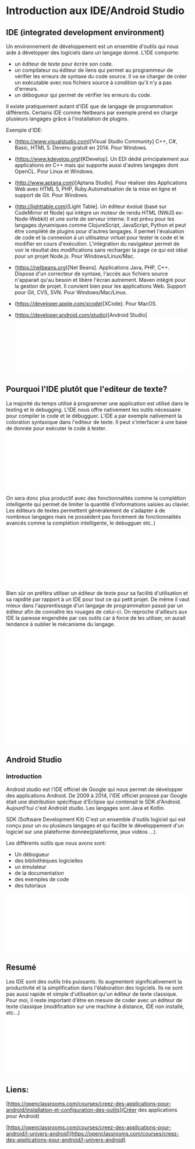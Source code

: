 # Introduction aux IDE/Android Studio

## IDE (integrated development environment)
Un environnement de développement est un ensemble d'outils qui nous aide à développer des logiciels dans un langage donné.
L'IDE comporte:
- un éditeur de texte pour écrire son code.
- un compilateur ou éditeur de liens qui permet au programmeur de vérifier les erreurs de syntaxe du code source. Il va se charger de créer un exécutable avec nos fichiers source à condition qu'il n'y a pas d'erreurs.
- un débogueur qui permet de vérifier les erreurs du code.

Il existe pratiquement autant d'IDE que de langage de programmation différents.
Certains IDE comme Netbeans par exemple prend en charge plusieurs langages grâce à l'installation de plugins.

Exemple d'IDE:
- (https://www.visualstudio.com)[Visual Studio Community]
C++, C#, Basic, HTML 5. Devenu gratuit en 2014. 
Pour Windows.

- (https://www.kdevelop.org)[KDevelop].
Un EDI dédié principalement aux applications en C++ mais qui supporte aussi d'autres langages dont OpenCL.
Pour Linux et Windows.


- (http://www.aptana.com)[Aptana Studio].
Pour réaliser des Applications Web avec HTML 5, PHP, Ruby.Automatisation de la mise en ligne et support de Git. 
Pour Windows.

- (http://lighttable.com)[Light Table]. 
Un éditeur évolué (basé sur CodeMirror et Node) qui intègre un moteur de rendu HTML (NWJS ex-Node-Webkit) et une sorte de serveur interne. Il est prévu pour les langages dynamiques comme ClojureScript, JavaScript, Python et peut être complété de plugins pour d'autres langages. Il permet l'évaluation de code et la connexion à un utilisateur virtuel pour tester le code et le modifier en cours d'exécution. L'intégration du navigateur permet de voir le résultat des modifications sans recharger la page ce qui est idéal pour un projet Node.js. 
Pour Windows/Linux/Mac.

- (https://netbeans.org)[Net Beans].
Applications Java, PHP, C++. Dispose d'un correcteur de syntaxe, l'accès aux fichiers source n'apparait qu'au besoin et libère l'écran autrement. Maven intégré pour la gestion de projet. Il convient bien pour les applications Web. 
Support pour Git, CVS, SVN. 
Pour Windows/Mac/Linux.

- (https://developer.apple.com/xcode)[XCode].
Pour MacOS.

- (https://developer.android.com/studio)[Android Studio]
![](whitespace.jpg)


## Pourquoi l'IDE plutôt que l'editeur de texte?

La majorité du temps utilisé à programmer une application est utilisé dans le testing et le debugging. L'IDE nous offre nativement les outils nécessaire pour compiler le code et le débugguer. L'IDE a par exemple nativement la coloration syntaxique dans l'editeur de texte. Il peut s'interfacer à une base de donnée pour exécuter le code à tester.
![](whitespace.jpg)

On sera donc plus productif avec des fonctionnalités comme la complétion intelligente qui permet de limiter la quantité d'informations saisies au clavier. Les éditeurs de textes permettent généralement de s'adapter à de nombreux langages mais ne possèdent pas forcément de fonctionnalités avancés comme la complétion intelligente, le debugguer etc..)
![](whitespace.jpg)

Bien sûr on préféra utiliser un éditeur de texte pour sa facilité d'utilisation et sa rapidité par rapport à un IDE pour tout ce qui petit projet. De même il vaut mieux dans l'apprentissage d'un langage de programmation passé par un éditeur afin de connaître les rouages de celui-ci. On reproche d'ailleurs aux IDE la paresse engendrée par ces outils car à force de les utiliser, on aurait tendance à oublier le mécanisme du langage.
![](whitespace.jpg)
![](whitespace.jpg)



## Android Studio

### Introduction
Android studio est l'IDE officiel de Google qui nous permet de développer des applications Android.
De 2009 à 2014, l'IDE officiel proposé par Google était une distribution spécifique d'Eclipse qui contenait le SDK d'Android. Aujourd'hui c'est Android studio. Les langages sont Java et Kotlin.

SDK (Software Development Kit)
C'est un ensemble d'outils logiciel qui est conçu pour un ou plusieurs langages et qui facilite le développement d'un logiciel sur une plateforme donnée(plateforme, jeux vidéos ...).


Les différents outils que nous avons sont:
- Un débogueur
- des bibliothèques logicielles
- un émulateur
- de la documentation
- des exemples de code
- des tutoriaux

![](whitespace.jpg)


## Resumé

Les IDE sont  des outils très puissants. Ils augmentent significativement la productivité et la simplification dans l'élaboration des logiciels. Ils ne sont pas aussi rapide et simple d'utilisation qu'un éditeur de texte classique. Pour moi, il reste important d'être en mesure de coder avec un éditeur de texte classique (modification sur une machine à distance, IDE non installé, etc...)
![](whitespace.jpg)


## Liens:

[https://openclassrooms.com/courses/creez-des-applications-pour-android/installation-et-configuration-des-outils](Créer des applications pour Android)

[https://openclassrooms.com/courses/creez-des-applications-pour-android/l-univers-android](https://openclassrooms.com/courses/creez-des-applications-pour-android/l-univers-android)


